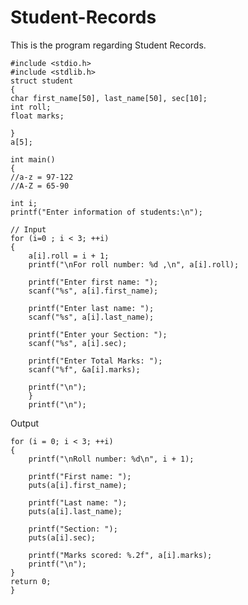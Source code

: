 # Student-Records
This is the program regarding Student Records.


    #include <stdio.h>
    #include <stdlib.h>
    struct student 
    {
    char first_name[50], last_name[50], sec[10];
    int roll;
    float marks;
	
    } 
    a[5];

    int main()
    {
	//a-z = 97-122
	//A-Z = 65-90
	
    int i;
    printf("Enter information of students:\n");

    // Input
    for (i=0 ; i < 3; ++i) 
	{
        a[i].roll = i + 1;
        printf("\nFor roll number: %d ,\n", a[i].roll);
		
        printf("Enter first name: ");
        scanf("%s", a[i].first_name);
		
        printf("Enter last name: ");
        scanf("%s", a[i].last_name);
		
		printf("Enter your Section: ");
        scanf("%s", a[i].sec);
		
        printf("Enter Total Marks: ");
        scanf("%f", &a[i].marks);
		
		printf("\n");
        }
		printf("\n");
		
Output
	
    for (i = 0; i < 3; ++i)
	{
        printf("\nRoll number: %d\n", i + 1);
		
        printf("First name: ");
        puts(a[i].first_name);
		
        printf("Last name: ");
        puts(a[i].last_name);
		
		printf("Section: ");
        puts(a[i].sec);
		
        printf("Marks scored: %.2f", a[i].marks);
        printf("\n");
    }
    return 0;
    }
